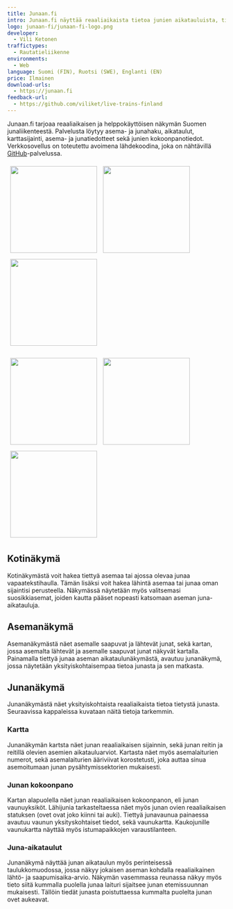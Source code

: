 ```yaml
---
title: Junaan.fi
intro: Junaan.fi näyttää reaaliaikaista tietoa junien aikatauluista, tiedotteet, karttanäkymän ja junien vaunukokoonpanot.
logo: junaan-fi/junaan-fi-logo.png
developer:
  - Vili Ketonen
traffictypes:
  - Rautatieliikenne
environments:
  - Web
language: Suomi (FIN), Ruotsi (SWE), Englanti (EN)
price: Ilmainen
download-urls:
  - https://junaan.fi
feedback-url:
  - https://github.com/viliket/live-trains-finland
---
```


Junaan.fi tarjoaa reaaliaikaisen ja helppokäyttöisen näkymän Suomen
junaliikenteestä. Palvelusta löytyy asema- ja junahaku, aikataulut,
karttasijainti, asema- ja junatiedotteet sekä junien kokoonpanotiedot.
Verkkosovellus on toteutettu avoimena lähdekoodina, joka on nähtävillä
[GitHub](https://github.com/viliket/live-trains-finland)-palvelussa.

<img src="{{ site.baseurl }}/img/junaan-fi/junaan-fi-screenshot1.png" width="200" style="padding: 7px;"><img src="{{ site.baseurl }}/img/junaan-fi/junaan-fi-screenshot2.png" width="200" style="padding: 7px;"><img src="{{ site.baseurl }}/img/junaan-fi/junaan-fi-screenshot3.png" width="200" style="padding: 7px;">

<img src="{{ site.baseurl }}/img/junaan-fi/junaan-fi-screenshot4.png" width="200" style="padding: 7px;"><img src="{{ site.baseurl }}/img/junaan-fi/junaan-fi-screenshot5.png" width="200" style="padding: 7px;"><img src="{{ site.baseurl }}/img/junaan-fi/junaan-fi-screenshot6.png" width="200" style="padding: 7px;">

## Kotinäkymä

Kotinäkymästä voit hakea tiettyä asemaa tai ajossa olevaa junaa
vapaatekstihaulla. Tämän lisäksi voit hakea lähintä asemaa tai junaa oman
sijaintisi perusteella. Näkymässä näytetään myös valitsemasi suosikkiasemat,
joiden kautta pääset nopeasti katsomaan aseman juna-aikatauluja.

## Asemanäkymä

Asemanäkymästä näet asemalle saapuvat ja lähtevät junat, sekä kartan, jossa
asemalta lähtevät ja asemalle saapuvat junat näkyvät kartalla. Painamalla
tiettyä junaa aseman aikataulunäkymästä, avautuu junanäkymä, jossa näytetään
yksityiskohtaisempaa tietoa junasta ja sen matkasta.

## Junanäkymä

Junanäkymästä näet yksityiskohtaista reaaliaikaista tietoa tietystä junasta.
Seuraavissa kappaleissa kuvataan näitä tietoja tarkemmin.

### Kartta

Junanäkymän kartsta näet junan reaaliaikaisen sijainnin, sekä junan reitin ja
reitillä olevien asemien aikatauluarviot. Kartasta näet myös asemalaiturien
numerot, sekä asemalaiturien ääriviivat korostetusti, joka auttaa sinua
asemoitumaan junan pysähtymissektorien mukaisesti.

### Junan kokoonpano

Kartan alapuolella näet junan reaaliaikaisen kokoonpanon, eli junan
vaunuyksiköt. Lähijunia tarkasteltaessa näet myös junan ovien reaaliaikaisen
statuksen (ovet ovat joko kiinni tai auki). Tiettyä junavaunua painaessa avautuu
vaunun yksityskohtaiset tiedot, sekä vaunukartta. Kaukojunille vaunukartta
näyttää myös istumapaikkojen varaustilanteen.

### Juna-aikataulut

Junanäkymä näyttää junan aikataulun myös perinteisessä taulukkomuodossa, jossa
näkyy jokaisen aseman kohdalla reaaliaikainen lähtö- ja saapumisaika-arvio.
Näkymän vasemmassa reunassa näkyy myös tieto siitä kummalla puolella junaa
laituri sijaitsee junan etemissuunnan mukaisesti. Tällöin tiedät junasta
poistuttaessa kummalta puolelta junan ovet aukeavat.
